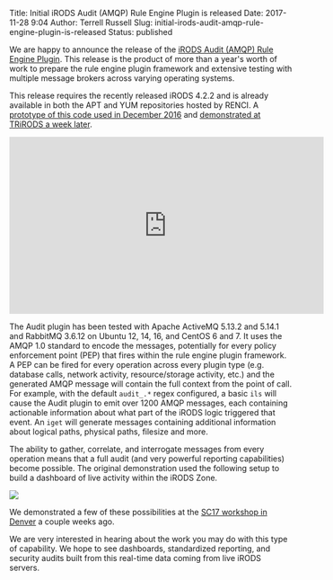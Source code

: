 Title: Initial iRODS Audit (AMQP) Rule Engine Plugin is released
Date: 2017-11-28 9:04
Author: Terrell Russell
Slug: initial-irods-audit-amqp-rule-engine-plugin-is-released
Status: published


We are happy to announce the release of the [iRODS Audit (AMQP) Rule Engine Plugin](https://github.com/irods/irods_rule_engine_plugin_audit_amqp).  This release is the product of more than a year's worth of work to prepare the rule engine plugin framework and extensive testing with multiple message brokers across varying operating systems.

This release requires the recently released iRODS 4.2.2 and is already available in both the APT and YUM repositories hosted by RENCI.  A [prototype of this code used in December 2016]({filename}/posts/auditing-irods-with-the-audit-plugin-and-elastic-stack.md) and [demonstrated at TRiRODS a week later]({filename}/posts/trirods-gorods-and-audit-amqp-plugin-demos.md).

<iframe width="560" height="315" src="https://www.youtube.com/embed/vjNt74bgKXY?start=2125" frameborder="0" allowfullscreen></iframe>

The Audit plugin has been tested with Apache ActiveMQ 5.13.2 and 5.14.1 and RabbitMQ 3.6.12 on Ubuntu 12, 14, 16, and CentOS 6 and 7.  It uses the AMQP 1.0 standard to encode the messages, potentially for every policy enforcement point (PEP) that fires within the rule engine plugin framework.  A PEP can be fired for every operation across every plugin type (e.g. database calls, network activity, resource/storage activity, etc.) and the generated AMQP message will contain the full context from the point of call.  For example, with the default `audit_.*` regex configured, a basic `ils` will cause the Audit plugin to emit over 1200 AMQP messages, each containing actionable information about what part of the iRODS logic triggered that event.  An `iget` will generate messages containing additional information about logical paths, physical paths, filesize and more.

The ability to gather, correlate, and interrogate messages from every operation means that a full audit (and very powerful reporting capabilities) become possible.  The original demonstration used the following setup to build a dashboard of live activity within the iRODS Zone.

<div class="full_image"><img src="{filename}/images/amqp_kibana.jpg" /></div>

We demonstrated a few of these possibilities at the [SC17 workshop in Denver]({filename}/pages/sc17.html) a couple weeks ago.

We are very interested in hearing about the work you may do with this type of capability.  We hope to see dashboards, standardized reporting, and security audits built from this real-time data coming from live iRODS servers.

